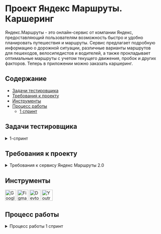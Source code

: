 # <a name="up" />Проект Яндекс Маршруты. Каршеринг



Яндекс.Маршруты - это онлайн-сервис от компании Яндекс, предоставляющий пользователям возможность быстро и удобно планировать путешествия и маршруты. Сервис предлагает подробную информацию о дорожной ситуации, различные варианты маршрутов для пешеходов, велосипедистов и водителей, а также прокладывает оптимальные маршруты с учетом текущего движения, пробок и других факторов.
Теперь в приложении можно заказать каршеринг. 

## Содержание
- [Задачи тестировщика](#задачи-тестировщика)
- [Требования к проекту](#требования-к-проекту)
- [Инструменты](#инструменты)
- [Процесс работы](#процесс-работы)
  - [1 спринт](#1-спринт)
## Задачи тестировщика

<details>
<summary> 1-спринт </summary> 

#### Задачи для 1 спринта

1. Подготовить чек-лист на вёрстку полей.
- Изучить требования и макеты. Выбрать один тариф. Если требования и макеты не сходятся — ориентироваться на требования. 
- Составить чек-лист на вёрстку следующих блоков:
  форма бронирования;
  элементы на навигационной карте: это иконки автомобилей и действия с ними.
2. Подготовить чек-лист и тест-кейсы на логику работы окон
- Составить следующую тестовую документацию: 
чек-лист на логику окон «Способ оплаты» и «Добавление карты»,
тест-кейсы на кнопку «Забронировать»
3. Протестировать приложение и завести баг-репорты.
  
  ***

</details>

## Требования к проекту

<details>
<summary>Требования к сервису Яндекс Маршруты 2.0 </summary>

### Общее описание
Пользователю нужно открыть Яндекс.Маршруты и корректно заполнить поля «Откуда» и «Куда». Приложение построит маршрут, а под полями «Откуда» и «Куда» отобразятся режимы поездки: «Оптимальный», «Быстрый», «Свой».

- Если выбрать режим «Оптимальный» или «Быстрый», система автоматически назначит способ передвижения: на авто, пешком, на такси, на самокате, на велосипеде, на каршеринге. Выбрать его самостоятельно нельзя — иконки неактивны.
- Если выбрать режим «Свой», способ передвижения можно поменять — иконки активны.

### Макеты
<img width="1484" alt="главная" src="https://github.com/user-attachments/assets/f24c5c53-9e01-49c9-be0e-3efac7ef7797" />
<img width="1171" alt="каршеринг 1" src="https://github.com/user-attachments/assets/328e1fb2-bc09-4f2b-9a46-be2f4a01073e" />
<img width="650" alt="каршеринг 2" src="https://github.com/user-attachments/assets/a485e8b7-ccba-4d0d-8838-133a270706fe" />
<img width="650" alt="оплата" src="https://github.com/user-attachments/assets/ca724e3e-472b-45ac-b3b4-765b4a301cea" />
<img width="1376" alt="добавление" src="https://github.com/user-attachments/assets/675186c5-7532-492a-bde2-9f2da4d02f3d" />
<img width="1094" alt="бронь" src="https://github.com/user-attachments/assets/61e76de7-6245-4bd9-ba04-4ee74713eedd" />
<img width="1132" alt="отмена" src="https://github.com/user-attachments/assets/779fa0cb-6645-4525-9457-d2076a4661f6" />

### Аренда машины

Арендовать машину можно в двух случаях:

- Если приложение предлагает тип транспорта «Каршеринг» в режиме «Оптимальный» или «Быстрый».
- Если пользователь выбирает тип транспорта «Каршеринг» в режиме «Свой».

Под названиями режимов появится информация о стоимости и продолжительности поездки, а также кнопка «Забронировать».

<img width="720" alt="Снимок экрана 2025-01-22 в 18 44 48" src="https://github.com/user-attachments/assets/104578b1-bf49-4f30-b757-664a06e932e4" />

Если нажать кнопку «Забронировать», вместо панели с названиями режимов появится форма бронирования. В форме нужно выбрать тариф, добавить информацию о водительских правах, указать способ оплаты. Дополнительно можно перечислить требования к заказу.Под «Требованиями к заказу» расположена кнопка «Забронировать». См. таблицу «Состояние кнопки».Если пользователь передумал арендовать машину, он может вернуться назад — это иконка со стрелкой влево. На экране снова откроется блок, где нужно выбрать способ передвижения.

### Форма бронирования
На экране бронирования можно удалять адреса — они необязательны для заказа каршеринга. Пользователь может выбрать нужную машину на карте.

<img width="588" alt="Снимок экрана 2025-01-22 в 18 46 43" src="https://github.com/user-attachments/assets/26959f8c-6974-458d-8769-cda47c5897b1" />
<img width="571" alt="Снимок экрана 2025-01-22 в 18 47 02" src="https://github.com/user-attachments/assets/abbc5e1a-560c-4118-8915-d5d733887d76" />

По умолчанию выбран тариф «Повседневный», поля «Добавить права» и «Способ оплаты» не заполнены.

Выбранный тариф подсвечивается серым. Под ним расположен блок с деталями тарифа и информацией о ближайшей машине:

- марка;
- описание тарифа;
- время в пути от пункта «Откуда» до машины — не будет отображаться, если пользователь удалит адрес в поле «Откуда»;
- время бесплатного ожидания;
- изображение машины;
- дополнительные параметры.

Система автоматически выбирает ту машину, которая находится ближе всего к пользователю. На карте иконка ближайшей машины увеличивается, над ней появляется чёрная плашка с маркой машины.

Остальные свободные машины продолжают отображаться на карте в виде иконок. При этом показываются автомобили всех тарифов. Пользователь может выбрать машину на карте и забронировать: он нажимает на иконку, она увеличивается, над ней появляется чёрная плашка с маркой, а на левой панели — обновлённая информация о машине.

Если пользователь ещё не привязал банковскую карту, вместо слова «Карта» стоит слово «Добавить». Без карты забронировать машину нельзя.

По умолчанию приложение показывает точную стоимость поездки. Она рассчитывается по формуле — см. пункт «Формула расчёта тарифов». Если удалить хотя бы один адрес из полей «Откуда» или «Куда», отобразится стартовая цена за минуту.

<img width="383" alt="Снимок экрана 2025-01-22 в 18 47 59" src="https://github.com/user-attachments/assets/4393f2e3-0ec6-4d7e-a9b3-b55dec17b8e4" />

### Панель «Выбор тарифа
Есть три тарифа. Каждый элемент состоит из иконки автомобиля, названия тарифа, цены.
Один из тарифов всегда выбран. По умолчанию это тариф «Повседневный», но его можно изменить.

### Описания тарифов
Под списком тарифов есть блок с подробным описанием выбранного тарифа

<img width="670" alt="Снимок экрана 2025-01-22 в 18 49 07" src="https://github.com/user-attachments/assets/596b3984-24a9-432d-bb89-983146a9e664" />
<img width="724" alt="Снимок экрана 2025-01-22 в 18 49 13" src="https://github.com/user-attachments/assets/2513904d-7ee3-4169-9bf1-ec74f4d5e4f7" />

### Формула расчёта стоимости тарифов
Стоимость тарифа рассчитывается по формуле:
*фиксированная стоимость аренды в рублях + (60 * стоимость минуты поездки в рублях * продолжительность поездки в часах) * коэффициент тарифа = стоимость поездки*
Например, стоимость поездки по тарифу «Повседневный»:
*150 + (60 * 6 * 1.25) * 1.5 = 825*
Пояснения к формуле:
- **150** — фиксированная стоимость аренды в рублях;
- **60** — минут в одном часе;
- **6** — стоимость минуты поездки на каршеринге в рублях;
- **1.25** — продолжительность поездки в часах;
- **1.5** — коэффициент тарифа «Повседневный».
**Коэффициенты:**
- Повседневный: 1.5.
- Походный: 2.
- Роскошный: 3.
**Продолжительность поездки** **в часах** рассчитывается так: расстояние / скорость.
- Расстояние — см. таблицу с адресами в общих требованиях.
- Скорость — см. таблицу со скоростями в общих требованиях.

### Поле «Добавить права»

<img width="537" alt="Снимок экрана 2025-01-22 в 18 52 01" src="https://github.com/user-attachments/assets/1c2776f6-d396-4c21-bf18-051a09cc9591" />

Если не добавить водительское удостоверение, забронировать машину не получится.
По умолчанию поле «Добавить права» не заполнено. Когда пользователь нажимает на поле, появляется окно «Добавление прав». В нём нужно ввести имя, фамилию, дату рождения и номер водительского удостоверения.
Текст, который вводит пользователь, чёрного цвета.
Когда пользователь внёс все данные, появляется сообщение: «Спасибо! Документы отправлены на проверку. Скоро расскажем о результатах». Под сообщением — кнопка «Понятно».
Если нажать кнопку «Понятно», окно закроется, а в поле «Добавить права» появится таймер на 30 секунд. Через 30 секунд система сообщает, прошли ли документы верификацию.

<img width="627" alt="Снимок экрана 2025-01-22 в 18 52 49" src="https://github.com/user-attachments/assets/b47ebf2c-c037-42f2-841f-17c4abd9ec7b" />

### **После верификации**
Если документы прошли верификацию, рамка поля подсвечивается зелёным, у правого края внутри поля появляется зелёная галочка. Пользователь больше не сможет редактировать данные водительского удостоверения. Несколько водительских удостоверений добавить нельзя.
Если документы не прошли верификацию, рамка поля подсвечивается красным, у правого края внутри поля появляется красный крестик. Если нажать на поле, снова откроется форма «Добавление прав». Над формой — текст сообщения: «Ваши документы не прошли верификацию. Попробуйте ещё раз».

### Поле «Способ оплаты»
По умолчанию поле не заполнено. Чтобы забронировать машину, нужно ввести реквизиты хотя бы одной карты и нажать кнопку «Привязать». Можно добавить неограниченное количество карт. 
При нажатии на поле «Способ оплаты» открывается окно «Способ оплаты» с возможностью привязать новую карту или выбрать уже привязанную.
Чтобы добавить новую, нужно нажать на кнопку «Добавить карту». После этого откроется окно «Добавление карты».
При успешном добавлении новой карты и нажатии на кнопку «Привязать» происходит переход обратно на форму выбора карт.
Чтобы выбрать карту, её нужно отметить и нажать на кнопку выхода из формы. Если карта одна, она выбирается автоматически.
После выхода из формы поле «Способ оплаты» заполнено данными выбранной карты.

### Окно «Добавление карты»

<img width="636" alt="Снимок экрана 2025-01-22 в 18 53 57" src="https://github.com/user-attachments/assets/7ce88abe-80ea-4066-b04d-3ba764d1b12c" />
<img width="622" alt="Снимок экрана 2025-01-22 в 18 54 03" src="https://github.com/user-attachments/assets/f5675ae9-dce1-4b65-91ce-ce6287c7801f" />

Когда карта добавлена, в интерфейсе отображаются последние 4 цифры её номера. Так пользователь может узнавать и отличать свои карты.

## Панель «Требования к заказу»
Это выпадающий список. Он свёрнут, если выбран тариф по умолчанию — «Повседневный». Если пользователь выбирает другой тариф, список автоматически раскрывается. И наоборот: если вернуться к тарифу «Повседневный», панель «Требования к заказу» свернётся.
У каждого тарифа содержимое панели разное.
Панель можно скроллить.

<img width="626" alt="Снимок экрана 2025-01-22 в 18 55 02" src="https://github.com/user-attachments/assets/6f3b8867-7460-48c7-8aab-0c4858bf94bb" />

### Кнопка «Забронировать»
Кнопка закреплена в левом нижнем углу экрана.

<img width="629" alt="Снимок экрана 2025-01-22 в 18 55 56" src="https://github.com/user-attachments/assets/16acd9b0-f21f-4d0d-baab-fc5eb4c08c02" />

### Бронь машины
Если пользователь корректно заполнил все поля и нажал кнопку «Забронировать», в центре экрана появится окно с заголовком «Машина забронирована». Внутри — марка, номер, иконка и адрес машины, а также стоимость поездки и таймер, который отсчитывает время бесплатного ожидания.
Если поля «Откуда» и «Куда» заполнены, отображается точная стоимость поездки. Если нет — стоимость за минуту.

### Таймер
- Таймер начинает отсчитывать время бесплатного ожидания, когда пользователь нажимает кнопку «Забронировать».
- Пока таймер работает, можно бесплатно отменить заказ.
- Когда время бесплатного ожидания заканчивается, таймер начинает отсчитывать время пользования каршерингом.

***

</details>

## Инструменты

<p align="left"> 
  <a href="https://docs.google.com/" target="_blank" rel="noreferrer"><img src="https://w7.pngwing.com/pngs/240/1015/png-transparent-g-suite-google-docs-google-angle-rectangle-logo.png" width="36" height="36" alt="Google Sheets" /></a>
  <a href="https://www.figma.com/" target="_blank" rel="noreferrer"><img src="https://raw.githubusercontent.com/danielcranney/readme-generator/main/public/icons/skills/figma-colored.svg" width="36" height="36" alt="Figma" /></a>
  <a><img src="https://d33wubrfki0l68.cloudfront.net/38b5c953a4667366685d55db55d057c86db1fc54/a0fdc/static/acae6b24d940347661ca901ea07f47c1/chrome-dev-logo-icon.png" width="36" height="36" alt="Devtools" /></a>
  <a href="https://www.jetbrains.com/youtrack/" target="_blank" rel="noreferrer"><img src="https://upload.wikimedia.org/wikipedia/commons/9/95/YouTrack_Icon.png" width="36" height="36" alt="Youtrack" /></a>
 
## Процесс работы

<details>
<summary> Процесс работы 1 спринт </summary> 
  
#### Задача 1
Чек-лист верстки

<img width="1206" alt="Снимок экрана 2025-01-22 в 19 07 22" src="https://github.com/user-attachments/assets/fec4a8e7-5b35-4484-bcd1-29b2c5030ded" />


#### Задача 2
Чек-лист на логику окон «Способ оплаты» и «Добавление карты»

<img width="1002" alt="Снимок экрана 2025-01-22 в 19 03 13" src="https://github.com/user-attachments/assets/c673b2b3-919c-497c-947b-7eca31494a93" />

Тест-кейсы на кнопку «Забронировать»

<img width="1145" alt="Снимок экрана 2025-01-22 в 19 03 52" src="https://github.com/user-attachments/assets/f1586440-10d7-44ad-bd76-f8aef35d68c8" />

#### Задача 3
Баг-репорты

<img width="1383" alt="Снимок экрана 2025-01-22 в 19 05 20" src="https://github.com/user-attachments/assets/b6030a69-fa97-413f-894f-c6bc79197dbc" />

[Тестовая документация с кликабельными ссылками на баг-репорты](https://docs.google.com/spreadsheets/d/1pgYX7t0fs7QSDCwYDB1ouH95PJtK9Zjx3SOOUUcI3Mg/edit?gid=899462569#gid=899462569)

***

</details>





